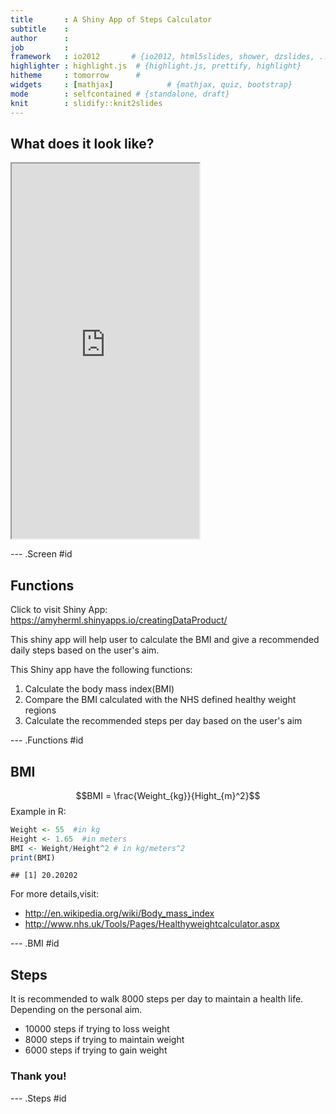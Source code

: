 ```yaml
---
title       : A Shiny App of Steps Calculator
subtitle    : 
author      : 
job         : 
framework   : io2012       # {io2012, html5slides, shower, dzslides, ...}
highlighter : highlight.js  # {highlight.js, prettify, highlight}
hitheme     : tomorrow      # 
widgets     : [mathjax]            # {mathjax, quiz, bootstrap}
mode        : selfcontained # {standalone, draft}
knit        : slidify::knit2slides
---
```


## What does it look like? 

<iframe src = 'http://amyherml.shinyapps.io/creatingDataProduct/' height='600px'></iframe>

--- .Screen #id 

## Functions

Click to visit Shiny App: 
https://amyherml.shinyapps.io/creatingDataProduct/

This shiny app will help user to calculate the BMI and give a recommended daily steps based on the user's aim. 

This Shiny app have the following functions: 

1. Calculate the body mass index(BMI)
2. Compare the BMI calculated with the NHS defined healthy weight regions
3. Calculate the recommended steps per day based on the user's aim

--- .Functions #id 


## BMI
$$BMI = \frac{Weight_{kg}}{Hight_{m}^2}$$
Example in R: 

```r
Weight <- 55  #in kg  
Height <- 1.65  #in meters
BMI <- Weight/Height^2 # in kg/meters^2
print(BMI)
```

```
## [1] 20.20202
```

For more details,visit: 
- http://en.wikipedia.org/wiki/Body_mass_index
- http://www.nhs.uk/Tools/Pages/Healthyweightcalculator.aspx

--- .BMI #id 

## Steps
It is recommended to walk 8000 steps per day to maintain a health life. Depending on the personal aim. 

- 10000 steps if trying to loss weight
- 8000 steps if trying to maintain weight
- 6000 steps if trying to gain weight 

### Thank you!

--- .Steps #id

